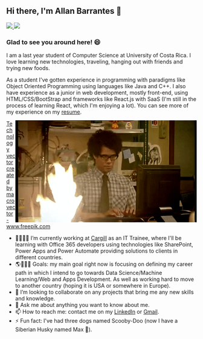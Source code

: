 ## Hi there, I'm Allan Barrantes 👋
<a href="mailto:allandbc1202@gmail.com"> <img src="https://img.shields.io/badge/Gmail-D14836?style=for-the-badge&logo=gmail&logoColor=white"> </a>
<a href="https://www.linkedin.com/in/allan-barrantes-596572178/"> <img src="https://img.shields.io/badge/LinkedIn-0077B5?style=for-the-badge&logo=linkedin&logoColor=white"> </a>

### Glad to see you around here! 😄
I am a last year student of Computer Science at University of Costa Rica. I love learning new technologies, traveling, hanging out with friends and trying new foods.

As a student I've gotten experience in programming with paradigms like Object Oriented Programming using languages like Java and C++. I also have experience as a junior in web development, mostly front-end, using HTML/CSS/BootStrap and frameworks like React.js with SaaS (I'm still in the process of learning React, which I'm enjoying a lot). You can see more of my experience on my [resume](./CV.pdf).

<img align="right" src="./giphy.gif">

<a href="https://www.freepik.com/vectors/technology">Technology vector created by macrovector - www.freepik.com</a>

- 🌱👨🏻‍💻 I’m currently working at [Cargill](https://www.cargill.com/) as an IT Trainee, where I'll be learning with Office 365 developers using technologies like SharePoint, Power Apps and Power Automate providing solutions to clients in different countries. 
- 🌎👨🏻‍🎓 Goals: my main goal right now is focusing on defining my career path in which I intend to go towards Data Science/Machine Learning/Web and Apps Development. As well as working hard to move to another country (hoping it is USA or somewhere in Europe).
- 🤖 I’m looking to collaborate on any projects that bring me any new skills and knowledge.
- 💬 Ask me about anything you want to know about me.
- 📫 How to reach me: contact me on my [LinkedIn](https://www.linkedin.com/in/allan-barrantes-596572178/) or [Gmail](mailto:allandbc1202@gmail.com).
- ⚡ Fun fact: I've had three dogs named Scooby-Doo (now I have a Siberian Husky named Max 🐺).
